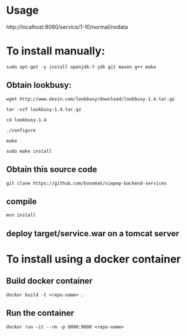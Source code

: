 # Usage
http://localhost:8080/service/1-10/normal/nodata


# To install manually:
```
sudo apt-get -y install openjdk-7-jdk git maven g++ make
```

## Obtain lookbusy:
```
wget http://www.devin.com/lookbusy/download/lookbusy-1.4.tar.gz

tar -xzf lookbusy-1.4.tar.gz

cd lookbusy-1.4

./configure

make

sudo make install
```

## Obtain this source code
```
git clone https://github.com/bonomat/viepep-backend-services
```

## compile 
```
mvn install
```

## deploy target/service.war on a tomcat server


# To install using a docker container
## Build docker container
```
docker build -t <repo-name> .
```

## Run the container
```
docker run -it --rm -p 8080:8080 <repo-name>
```